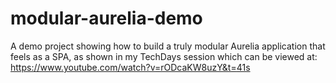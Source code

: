 # modular-aurelia-demo
A demo project showing how to build a truly modular Aurelia application that feels as a SPA, as shown in my TechDays session which can be viewed at: https://www.youtube.com/watch?v=rODcaKW8uzY&t=41s 
